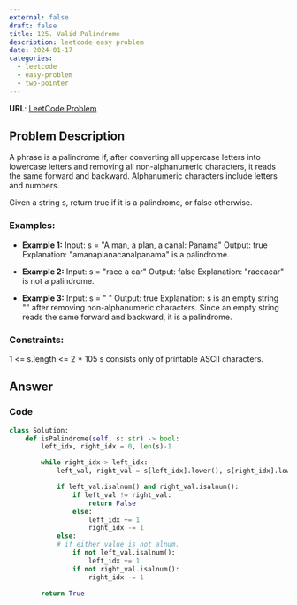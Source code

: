 ```yaml
---
external: false
draft: false
title: 125. Valid Palindrome
description: leetcode easy problem
date: 2024-01-17
categories:
  - leetcode
  - easy-problem
  - two-pointer
---
```


**URL**: [LeetCode Problem](https://leetcode.com/problems/valid-palindrome/description/)

## Problem Description

A phrase is a palindrome if, after converting all uppercase letters into lowercase letters and removing all non-alphanumeric characters, it reads the same forward and backward. Alphanumeric characters include letters and numbers.

Given a string s, return true if it is a palindrome, or false otherwise.

### Examples:

- **Example 1:**
  Input: s = "A man, a plan, a canal: Panama"
  Output: true
  Explanation: "amanaplanacanalpanama" is a palindrome.

- **Example 2:**
  Input: s = "race a car"
  Output: false
  Explanation: "raceacar" is not a palindrome.

- **Example 3:**
  Input: s = " "
  Output: true
  Explanation: s is an empty string "" after removing non-alphanumeric characters.
  Since an empty string reads the same forward and backward, it is a palindrome.

### Constraints:

1 <= s.length <= 2 \* 105
s consists only of printable ASCII characters.

## Answer

### Code

```python
class Solution:
    def isPalindrome(self, s: str) -> bool:
        left_idx, right_idx = 0, len(s)-1

        while right_idx > left_idx:
            left_val, right_val = s[left_idx].lower(), s[right_idx].lower()

            if left_val.isalnum() and right_val.isalnum():
                if left_val != right_val:
                    return False
                else:
                    left_idx += 1
                    right_idx -= 1
            else:
            # if either value is not alnum.
                if not left_val.isalnum():
                    left_idx += 1
                if not right_val.isalnum():
                    right_idx -= 1

        return True
```
